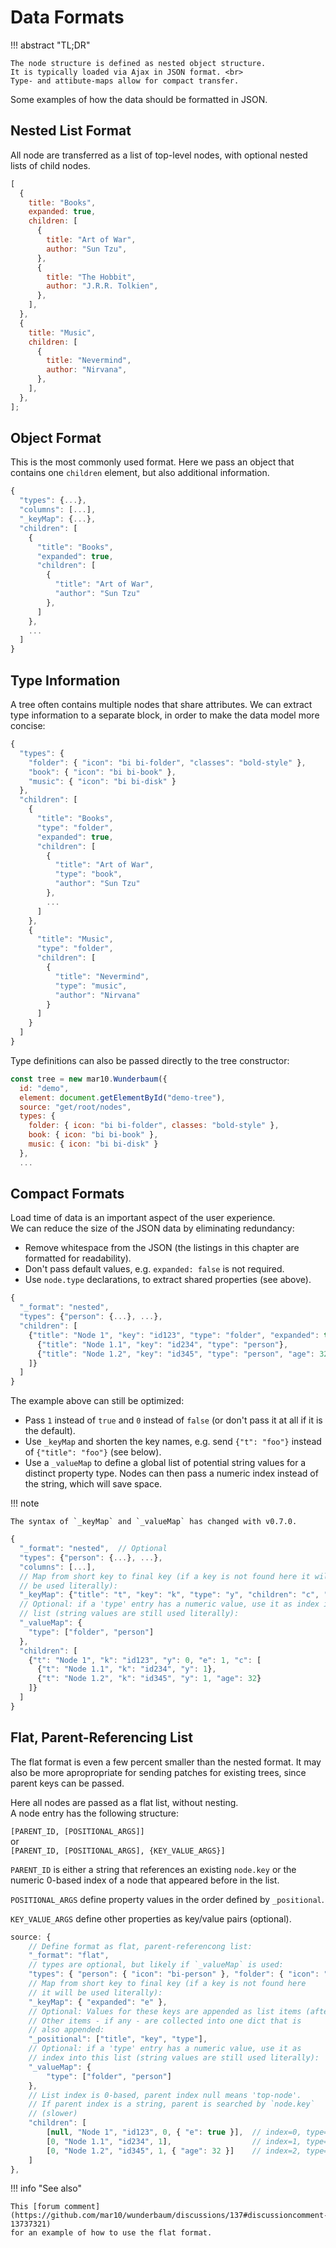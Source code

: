 # Data Formats

!!! abstract "TL;DR"

    The node structure is defined as nested object structure.
    It is typically loaded via Ajax in JSON format. <br>
    Type- and attibute-maps allow for compact transfer.

Some examples of how the data should be formatted in JSON.

## Nested List Format

All node are transferred as a list of top-level nodes, with optional nested
lists of child nodes.

```js
[
  {
    title: "Books",
    expanded: true,
    children: [
      {
        title: "Art of War",
        author: "Sun Tzu",
      },
      {
        title: "The Hobbit",
        author: "J.R.R. Tolkien",
      },
    ],
  },
  {
    title: "Music",
    children: [
      {
        title: "Nevermind",
        author: "Nirvana",
      },
    ],
  },
];
```

## Object Format

This is the most commonly used format. Here we pass an object that contains
one `children` element, but also additional information.

```js
{
  "types": {...},
  "columns": [...],
  "_keyMap": {...},
  "children": [
    {
      "title": "Books",
      "expanded": true,
      "children": [
        {
          "title": "Art of War",
          "author": "Sun Tzu"
        },
      ]
    },
    ...
  ]
}
```

## Type Information

A tree often contains multiple nodes that share attributes.
We can extract type information to a separate block, in order to make the
data model more concise:

```js
{
  "types": {
    "folder": { "icon": "bi bi-folder", "classes": "bold-style" },
    "book": { "icon": "bi bi-book" },
    "music": { "icon": "bi bi-disk" }
  },
  "children": [
    {
      "title": "Books",
      "type": "folder",
      "expanded": true,
      "children": [
        {
          "title": "Art of War",
          "type": "book",
          "author": "Sun Tzu"
        },
        ...
      ]
    },
    {
      "title": "Music",
      "type": "folder",
      "children": [
        {
          "title": "Nevermind",
          "type": "music",
          "author": "Nirvana"
        }
      ]
    }
  ]
}
```

Type definitions can also be passed directly to the tree constructor:

```js
const tree = new mar10.Wunderbaum({
  id: "demo",
  element: document.getElementById("demo-tree"),
  source: "get/root/nodes",
  types: {
    folder: { icon: "bi bi-folder", classes: "bold-style" },
    book: { icon: "bi bi-book" },
    music: { icon: "bi bi-disk" }
  },
  ...
```

## Compact Formats

Load time of data is an important aspect of the user experience. <br>
We can reduce the size of the JSON data by eliminating redundancy:

- Remove whitespace from the JSON (the listings in this chapter are formatted
  for readability).
- Don't pass default values, e.g. `expanded: false` is not required.
- Use `node.type` declarations, to extract shared properties (see above).

```js
{
  "_format": "nested",
  "types": {"person": {...}, ...},
  "children": [
    {"title": "Node 1", "key": "id123", "type": "folder", "expanded": true, "children": [
      {"title": "Node 1.1", "key": "id234", "type": "person"},
      {"title": "Node 1.2", "key": "id345", "type": "person", "age": 32}
    ]}
  ]
}
```

The example above can still be optimized:

- Pass `1` instead of `true` and `0` instead of `false`
  (or don't pass it at all if it is the default).
- Use `_keyMap` and shorten the key names, e.g. send `{"t": "foo"}` instead of
  `{"title": "foo"}` (see below).
- Use a `_valueMap` to define a global list of potential string values for a distinct property type. Nodes can then pass a numeric index instead of the string, which will save space.

!!! note

    The syntax of `_keyMap` and `_valueMap` has changed with v0.7.0.

```js
{
  "_format": "nested",  // Optional
  "types": {"person": {...}, ...},
  "columns": [...],
  // Map from short key to final key (if a key is not found here it will
  // be used literally):
  "_keyMap": {"title": "t", "key": "k", "type": "y", "children": "c", "expanded": "e"},
  // Optional: if a 'type' entry has a numeric value, use it as index into this
  // list (string values are still used literally):
  "_valueMap": {
    "type": ["folder", "person"]
  },
  "children": [
    {"t": "Node 1", "k": "id123", "y": 0, "e": 1, "c": [
      {"t": "Node 1.1", "k": "id234", "y": 1},
      {"t": "Node 1.2", "k": "id345", "y": 1, "age": 32}
    ]}
  ]
}
```

## Flat, Parent-Referencing List

The flat format is even a few percent smaller than the nested format.
It may also be more apropropriate for sending patches for existing trees, since
parent keys can be passed.

Here all nodes are passed as a flat list, without nesting. <br>
A node entry has the following structure:

`[PARENT_ID, [POSITIONAL_ARGS]]`<br>
or <br>
`[PARENT_ID, [POSITIONAL_ARGS], {KEY_VALUE_ARGS}]`

`PARENT_ID` is either a string that references an existing `node.key`
or the numeric 0-based index of a node that appeared before in the list.

`POSITIONAL_ARGS` define property values in the order defined by `_positional`.

`KEY_VALUE_ARGS` define other properties as key/value pairs (optional).

```js
source: {
    // Define format as flat, parent-referencong list:
    "_format": "flat",
    // types are optional, but likely if `_valueMap` is used:
    "types": { "person": { "icon": "bi-person" }, "folder": { "icon": "bi-folder" } },
    // Map from short key to final key (if a key is not found here
    // it will be used literally):
    "_keyMap": { "expanded": "e" },
    // Optional: Values for these keys are appended as list items (after the index).
    // Other items - if any - are collected into one dict that is
    // also appended:
    "_positional": ["title", "key", "type"],
    // Optional: if a 'type' entry has a numeric value, use it as
    // index into this list (string values are still used literally):
    "_valueMap": {
        "type": ["folder", "person"]
    },
    // List index is 0-based, parent index null means 'top-node'.
    // If parent index is a string, parent is searched by `node.key`
    // (slower)
    "children": [
        [null, "Node 1", "id123", 0, { "e": true }],  // index=0, type=folder
        [0, "Node 1.1", "id234", 1],                  // index=1, type=person
        [0, "Node 1.2", "id345", 1, { "age": 32 }]    // index=2, type=person
    ]
},
```

!!! info "See also"

    This [forum comment](https://github.com/mar10/wunderbaum/discussions/137#discussioncomment-13737321)
    for an example of how to use the flat format.
